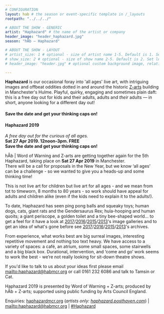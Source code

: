 ```yaml
---
# CONFIGURATION
layout: hab # the season or event-specific template in /_layouts
rootpath: "../../../"

# ABOUT THE SHOW - GENERIC
artist: "Haphazard" # the name of the artist or company
header_image: "header_haphazard.jpg"   
season: "hÅb — Haphazard" 

# ABOUT THE SHOW - LAYOUT
# artist_size: 1 # optional - size of artist name 1-5. Default is 1. Set longer names to lower values
# show_size: 2 # optional - size of show name 2-5. Default is 2. Set longer names to lower values
# header_image: "header.jpg" # optional custom background image, relative to current page

---         
```

**Haphazard** is our occasional foray into 'all ages' live art, with intriguing images and offbeat oddities dotted in and around the historic <a href="http://www.z-arts.org" target="_blank">Z-arts</a> building in Manchester's Hulme. Playful, quirky, engaging and sometimes plain daft: this is a free day out for kids and their adults, adults and *their* adults — in short, anyone looking for a different day out!        

#### Save the date and get your thinking caps on!         
         
#### Haphazard 2019           
*A free day out for the curious of all ages.*                
**Sat 27 Apr 2019. 12noon-3pm. FREE**                 
**Save the date and get your thinking caps on!**           

hÅb | Word of Warning and Z-arts are getting together again for the 5th Haphazard, taking place on **Sat 27 Apr 2019** in Manchester.        
There will be a call for proposals in the New Year, but we know ‘all ages’ can be a challenge - so we wanted to give you a heads-up and some thinking time!          

This is not live art for children but live art for all ages - and we mean from tot to timeworn, 8 months to 80 years - so work should have appeal for adults and children alike (even if the kids need to explain it to the adults!).        

To date, Haphazard has seen ping pong balls and squeaky toys; human dogs, cats, giant rats and the Gendersaurus Rex; hula-hooping and human quoits; a giant periscope, a golden toilet and a tiny bee-shaped world… to get a feel for it have a look at [2017](/galleries/2017-haphazard)/[2016](/galleries/2016-haphazard)/[2015](/galleries/2015-haphazard)/[2013](/galleries/2013-haphazard)'s image galleries and to get an idea of what's gone before see [2017](/archive/2017-haphazard)/[2016](/archive/2016-haphazard)/[2015](/archive/2015-haphazard)/[2013](/archive/2013-spring/haphazard)'s archives.     

From experience, what works best are big surreal images, interesting repetitive movement and nothing too text heavy. We have access to a variety of spaces: a café, an atrium, some small spaces, some stairwells and a big black box. Durational, intervention, and ‘come and go’ work seems to work the best - we’re not really looking for sit-down theatre shows.           
         
If you'd like to talk to us about your ideas first please email <mailto:haphazard@habmcr.org> or call 0161 232 6086 and talk to Tamsin or Cat.        
        
Haphazard 2019 is presented by Word of Warning + Z-arts; produced by hÅb + Z-arts; supported using public funding by Arts Council England.       
      
Enquiries: <a href="http://haphazardmcr.org" target="_blank">haphazardmcr.org</a> (*artists only: <a href="http://haphazard.posthaven.com" target="_blank">haphazard.posthaven.com</a>*) | <mailto:haphazard@habmcr.org> | <a href="http://twitter.com/hashtag/Haphazard" target="_blank">#Haphazard</a>

